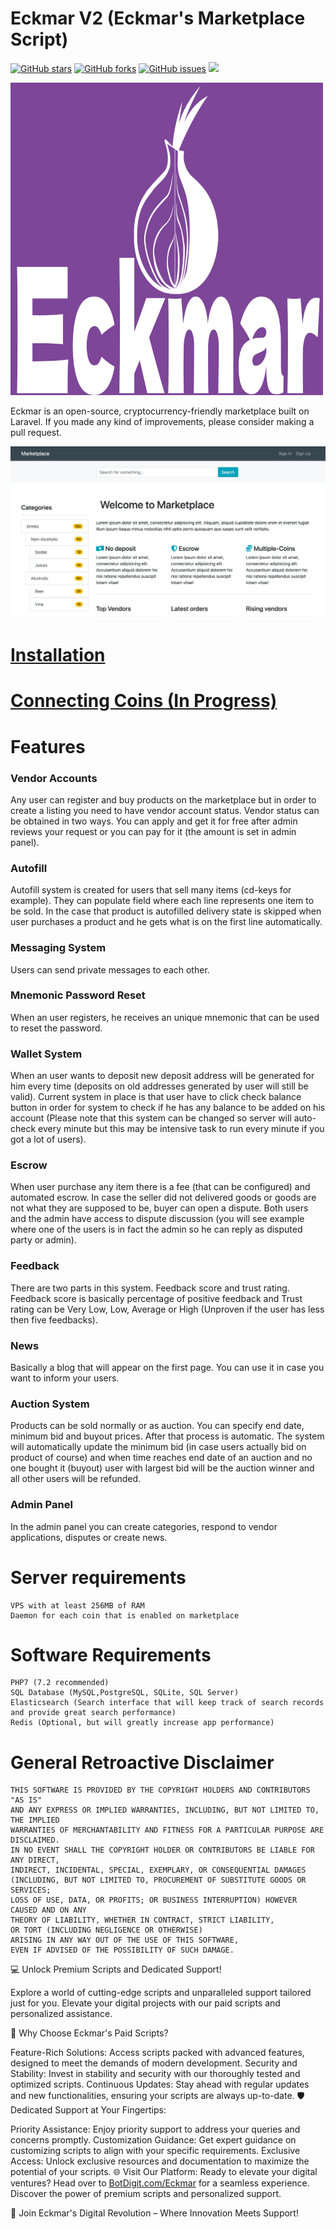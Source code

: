 # Eckmar V2 (Eckmar's Marketplace Script)
[![GitHub stars](https://img.shields.io/github/stars/eckmars/eckmar-v2)](https://github.com/eckmars/eckmar-v2/stargazers)
[![GitHub forks](https://img.shields.io/github/forks/eckmars/eckmar)](https://github.com/eckmars/eckmar-v2/network)
[![GitHub issues](https://img.shields.io/github/issues/eckmars/eckmar)](https://github.com/eckmars/eckmar-v2/issues)
![](https://img.shields.io/github/license/eckmarcommunity/eckmar)

![](https://raw.githubusercontent.com/Eckmars/Eckmar-v2/master/demo/logo%20eckmar.png)

Eckmar is an open-source, cryptocurrency-friendly marketplace built on Laravel. If you made any kind of improvements, please consider making a pull request.

![](https://github.com/Eckmars/Eckmar-v2/blob/master/demo/website.jpg)

# [Installation](https://github.com/nomiac-mobile/peralta/blob/master/INSTALLATION.md)
# [Connecting Coins (In Progress)](https://github.com/nomiac-mobile/peralta/blob/master/CONNECTING-COINS.md)

# Features
### Vendor Accounts

Any user can register and buy products on the marketplace but in order to create a listing you need to have vendor account status. Vendor status can be obtained in two ways. You can apply and get it for free after admin reviews your request or you can pay for it (the amount is set in admin panel).

### Autofill

Autofill system is created for users that sell many items (cd-keys for example). They can populate field where each line represents one item to be sold. In the case that product is autofilled delivery state is skipped when user purchases a product and he gets what is on the first line automatically.

### Messaging System

Users can send private messages to each other.

### Mnemonic Password Reset

When an user registers, he receives an unique mnemonic that can be used to reset the password.

### Wallet System

When an user wants to deposit new deposit address will be generated for him every time (deposits on old addresses generated by user will still be valid). Current system in place is that user have to click check balance button in order for system to check if he has any balance to be added on his account (Please note that this system can be changed so server will auto-check every minute but this may be intensive task to run every minute if you got a lot of users).

### Escrow

When user purchase any item there is a fee (that can be configured) and automated escrow. In case the seller did not delivered goods or goods are not what they are supposed to be, buyer can open a dispute. Both users and the admin have access to dispute discussion (you will see example where one of the users is in fact the admin so he can reply as disputed party or admin).

### Feedback

There are two parts in this system. Feedback score and trust rating. Feedback score is basically percentage of positive feedback and Trust rating can be Very Low, Low, Average or High (Unproven if the user has less then five feedbacks).

### News

Basically a blog that will appear on the first page. You can use it in case you want to inform your users.

### Auction System

Products can be sold normally or as auction. You can specify end date, minimum bid and buyout prices. After that process is automatic. The system will automatically update the minimum bid (in case users actually bid on product of course) and when time reaches end date of an auction and no one bought it (buyout) user with largest bid will be the auction winner and all other users will be refunded.

### Admin Panel

In the admin panel you can create categories, respond to vendor applications, disputes or create news.

# Server requirements
```
VPS with at least 256MB of RAM
Daemon for each coin that is enabled on marketplace
```
# Software Requirements
```
PHP7 (7.2 recommended)
SQL Database (MySQL,PostgreSQL, SQLite, SQL Server)
Elasticsearch (Search interface that will keep track of search records and provide great search performance)
Redis (Optional, but will greatly increase app performance)
```
# General Retroactive Disclaimer
```
THIS SOFTWARE IS PROVIDED BY THE COPYRIGHT HOLDERS AND CONTRIBUTORS "AS IS" 
AND ANY EXPRESS OR IMPLIED WARRANTIES, INCLUDING, BUT NOT LIMITED TO, THE IMPLIED 
WARRANTIES OF MERCHANTABILITY AND FITNESS FOR A PARTICULAR PURPOSE ARE DISCLAIMED. 
IN NO EVENT SHALL THE COPYRIGHT HOLDER OR CONTRIBUTORS BE LIABLE FOR ANY DIRECT, 
INDIRECT, INCIDENTAL, SPECIAL, EXEMPLARY, OR CONSEQUENTIAL DAMAGES 
(INCLUDING, BUT NOT LIMITED TO, PROCUREMENT OF SUBSTITUTE GOODS OR SERVICES; 
LOSS OF USE, DATA, OR PROFITS; OR BUSINESS INTERRUPTION) HOWEVER CAUSED AND ON ANY 
THEORY OF LIABILITY, WHETHER IN CONTRACT, STRICT LIABILITY, 
OR TORT (INCLUDING NEGLIGENCE OR OTHERWISE) 
ARISING IN ANY WAY OUT OF THE USE OF THIS SOFTWARE, 
EVEN IF ADVISED OF THE POSSIBILITY OF SUCH DAMAGE.
```




💻 Unlock Premium Scripts and Dedicated Support!

Explore a world of cutting-edge scripts and unparalleled support tailored just for you. Elevate your digital projects with our paid scripts and personalized assistance.

🚀 Why Choose Eckmar's Paid Scripts?

Feature-Rich Solutions: Access scripts packed with advanced features, designed to meet the demands of modern development.
Security and Stability: Invest in stability and security with our thoroughly tested and optimized scripts.
Continuous Updates: Stay ahead with regular updates and new functionalities, ensuring your scripts are always up-to-date.
🛡️ Dedicated Support at Your Fingertips:

Priority Assistance: Enjoy priority support to address your queries and concerns promptly.
Customization Guidance: Get expert guidance on customizing scripts to align with your specific requirements.
Exclusive Access: Unlock exclusive resources and documentation to maximize the potential of your scripts.
🌐 Visit Our Platform:
Ready to elevate your digital ventures? Head over to [BotDigit.com/Eckmar](https://botdigit.com/user/Eckmar) for a seamless experience. Discover the power of premium scripts and personalized support.

🤝 Join Eckmar's Digital Revolution – Where Innovation Meets Support!






